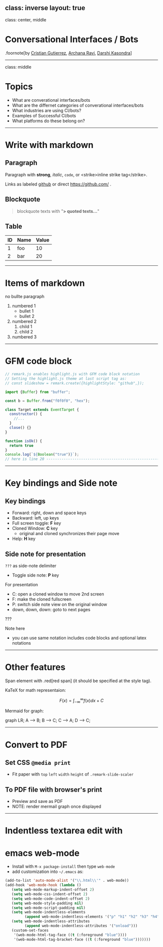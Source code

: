 class: inverse
layout: true
---
class: center, middle

# Conversational Interfaces / Bots

.foornote[by [Cristian Gutierrez](https://github.com/thehamop1), [Archana Ravi](https://github.com/darshikasondra), [Darshi Kasondra](https://github.com/)]

---
class: middle

# Topics

- What are converational interfaces/bots
- What are the differnet categories of converational interfaces/bots
- What industries are using CI/bots?
- Examples of Successful CI/bots
- What platforms do these belong on?


---
# Write with markdown

## Paragraph

Paragraph with **strong**, *italic*, `code`,
or &lt;strike&gt;inline strike tag&lt;/strike&gt;.

Links as labeled [github](https://github.com/) or direct https://github.com/ .

## Blockquote

> blockquote texts with
"**> quoted texts...**"

## Table

|ID|Name|Value|
|--|----|-----|
| 1|foo |   10|
| 2|bar |   20|


---
# Items of markdown

no bullte paragraph

1. numbered 1
    - bullet 1
    - bullet 2
2. numbered 2
    1. child 1
    2. child 2
3. numbered 3

---
# GFM code block

```js
// remark.js enables highlight.js with GFM code block notation
// Setting the highlight.js theme at last script tag as:
// const slideshow = remark.create({highlightStyle: "github",});

import {Buffer} from "buffer";

const b = Buffer.from("f0f0f0", "hex");

class Target extends EventTarget {
  constructor() {
    //...
  }
  close() {}
}

function isOk() {
  return true
}
console.log(`${Boolean("true")}`);
// here is line 20 ------------------------------------------------------ col 80
```

---
#  Key bindings and Side note

## Key bindings

- Forward: right, down and space keys
- Backward: left, up keys
- Full screen toggle: **F** key
- Cloned Window: **C** key
    - original and cloned synchronizes their page move
- Help: **H** key

## Side note for presentation

`???` as side-note delimiter

- Toggle side note: **P** key

For presentation

- C: open a cloned window to move 2nd screen
- F: make the cloned fullscreen
- P: switch side note view on the original window
- down, down, down: goto to next pages


???

Note here

- you can use same notation includes code blocks and optional latex notations

---

# Other features

Span element with .red[red span] (it should be specified at the style tag).

KaTeX for math representaion:

$$F(x) = \int_{-\infty}^{\infty}{f(x)}dx + C$$

Mermaid for graph:

<div class="mermaid">
graph LR;
  A --> B;
  B --> C;
  C --> A;
  D --> C;
</div>

---
# Convert to PDF

## Set CSS `@media print`

- Fit paper with `top` `left` `width` `height` of `.remark-slide-scaler`

## To PDF file with browser's print

- Preview and save as PDF
- NOTE: render mermail graph once displayed

---
# Indentless textarea edit with
# emacs web-mode

- Install with `M-x package-install` then type `web-mode`
- add customization into `~/.emacs` as:

```lisp
(add-to-list 'auto-mode-alist '("\\.html\\'" . web-mode))
(add-hook 'web-mode-hook (lambda ()
   (setq web-mode-markup-indent-offset 2)
   (setq web-mode-css-indent-offset 2)
   (setq web-mode-code-indent-offset 2)
   (setq web-mode-style-padding nil)
   (setq web-mode-script-padding nil)
   (setq web-mode-indentless-elements
         (append web-mode-indentless-elements '("p" "h1" "h2" "h3" "h4")))
   (setq web-mode-indentless-attributes
         (append web-mode-indentless-attributes '("onload")))
   (custom-set-faces
    '(web-mode-html-tag-face ((t (:foreground "blue"))))
    '(web-mode-html-tag-bracket-face ((t (:foreground "blue")))))))
```
